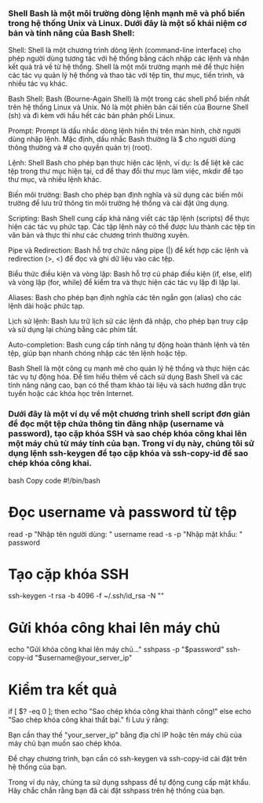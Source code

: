 ### Shell Bash là một môi trường dòng lệnh mạnh mẽ và phổ biến trong hệ thống Unix và Linux. Dưới đây là một số khái niệm cơ bản và tính năng của Bash Shell:

Shell: Shell là một chương trình dòng lệnh (command-line interface) cho phép người dùng tương tác với hệ thống bằng cách nhập các lệnh và nhận kết quả trả về từ hệ thống. Shell là một môi trường mạnh mẽ để thực hiện các tác vụ quản lý hệ thống và thao tác với tệp tin, thư mục, tiến trình, và nhiều tác vụ khác.

Bash Shell: Bash (Bourne-Again Shell) là một trong các shell phổ biến nhất trên hệ thống Linux và Unix. Nó là một phiên bản cải tiến của Bourne Shell (sh) và đi kèm với hầu hết các bản phân phối Linux.

Prompt: Prompt là dấu nhắc dòng lệnh hiển thị trên màn hình, chờ người dùng nhập lệnh. Mặc định, dấu nhắc Bash thường là $ cho người dùng thông thường và # cho quyền quản trị (root).

Lệnh: Shell Bash cho phép bạn thực hiện các lệnh, ví dụ: ls để liệt kê các tệp trong thư mục hiện tại, cd để thay đổi thư mục làm việc, mkdir để tạo thư mục, và nhiều lệnh khác.

Biến môi trường: Bash cho phép bạn định nghĩa và sử dụng các biến môi trường để lưu trữ thông tin môi trường hệ thống và cài đặt ứng dụng.

Scripting: Bash Shell cung cấp khả năng viết các tập lệnh (scripts) để thực hiện các tác vụ phức tạp. Các tập lệnh này có thể được lưu thành các tệp tin văn bản và thực thi như các chương trình thường xuyên.

Pipe và Redirection: Bash hỗ trợ chức năng pipe (|) để kết hợp các lệnh và redirection (>, <) để đọc và ghi dữ liệu vào các tệp.

Biểu thức điều kiện và vòng lặp: Bash hỗ trợ cú pháp điều kiện (if, else, elif) và vòng lặp (for, while) để kiểm tra và thực hiện các tác vụ lặp đi lặp lại.

Aliases: Bash cho phép bạn định nghĩa các tên ngắn gọn (alias) cho các lệnh dài hoặc phức tạp.

Lịch sử lệnh: Bash lưu trữ lịch sử các lệnh đã nhập, cho phép bạn truy cập và sử dụng lại chúng bằng các phím tắt.

Auto-completion: Bash cung cấp tính năng tự động hoàn thành lệnh và tên tệp, giúp bạn nhanh chóng nhập các tên lệnh hoặc tệp.

Bash Shell là một công cụ mạnh mẽ cho quản lý hệ thống và thực hiện các tác vụ tự động hóa. Để tìm hiểu thêm về cách sử dụng Bash Shell và các tính năng nâng cao, bạn có thể tham khảo tài liệu và sách hướng dẫn trực tuyến hoặc các khóa học trên Internet.


### Dưới đây là một ví dụ về một chương trình shell script đơn giản để đọc một tệp chứa thông tin đăng nhập (username và password), tạo cặp khóa SSH và sao chép khóa công khai lên một máy chủ từ máy tính của bạn. Trong ví dụ này, chúng tôi sử dụng lệnh ssh-keygen để tạo cặp khóa và ssh-copy-id để sao chép khóa công khai.

bash
Copy code
#!/bin/bash

# Đọc username và password từ tệp
read -p "Nhập tên người dùng: " username
read -s -p "Nhập mật khẩu: " password

# Tạo cặp khóa SSH
ssh-keygen -t rsa -b 4096 -f ~/.ssh/id_rsa -N ""

# Gửi khóa công khai lên máy chủ
echo "Gửi khóa công khai lên máy chủ..."
sshpass -p "$password" ssh-copy-id "$username@your_server_ip"

# Kiểm tra kết quả
if [ $? -eq 0 ]; then
  echo "Sao chép khóa công khai thành công!"
else
  echo "Sao chép khóa công khai thất bại."
fi
Lưu ý rằng:

Bạn cần thay thế "your_server_ip" bằng địa chỉ IP hoặc tên máy chủ của máy chủ bạn muốn sao chép khóa.

Để chạy chương trình, bạn cần có ssh-keygen và ssh-copy-id cài đặt trên hệ thống của bạn.

Trong ví dụ này, chúng ta sử dụng sshpass để tự động cung cấp mật khẩu. Hãy chắc chắn rằng bạn đã cài đặt sshpass trên hệ thống của bạn.
